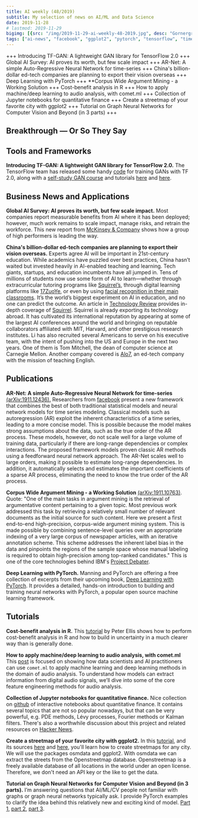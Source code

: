 ```yaml
---
title: AI weekly (48/2019)
subtitle: My selection of news on AI/ML and Data Science
date: 2019-11-28
# lastmod: 2019-11-29
bigimg: [{src: "/img/2019-11-29-ai-weekly-48-2019.jpg", desc: "Gornergrat near Zermatt (2018)"}]
tags: ["ai-news", "facebook", "ggplot2", "pytorch", "tensorflow", "time-series"]
---
```


+++ Introducing TF-GAN: A lightweight GAN library for TensorFlow 2.0 +++ Global AI Survey: AI proves its worth, but few scale impact +++ AR-Net: A simple Auto-Regressive Neural Network for time-series +++ China's billion-dollar ed-tech companies are planning to export their vision overseas +++ Deep Learning with PyTorch +++ **Corpus Wide Argument Mining - a Working Solution +++ Cost-benefit analysis in R +++ How to apply machine/deep learning to audio analysis, with comet.ml +++ Collection of Jupyter notebooks for quantitative finance +++ Create a streetmap of your favorite city with ggplot2 +++ Tutorial on Graph Neural Networks for Computer Vision and Beyond (in 3 parts) +++


<!--more-->

## Breakthrough &mdash; Or So They Say




## Tools and Frameworks

**Introducing TF-GAN: A lightweight GAN library for TensorFlow 2.0.** The TensorFlow team has released some handy [code](https://medium.com/tensorflow/introducing-tf-gan-a-lightweight-gan-library-for-tensorflow-2-0-36d767e1abae) for training GANs with TF 2.0, along with a [self-study GAN course](https://medium.com/tensorflow/introducing-tf-gan-a-lightweight-gan-library-for-tensorflow-2-0-36d767e1abae) and tutorials [here](https://colab.research.google.com/github/tensorflow/gan/blob/master/tensorflow_gan/examples/colab_notebooks/tfgan_on_tpus.ipynb#scrollTo=UUIJxquv6OHk) and [here](https://github.com/tensorflow/gan/blob/master/tensorflow_gan/examples/colab_notebooks/tfgan_tutorial.ipynb).






## Business News and Applications

**Global AI Survey: AI proves its worth, but few scale impact.** Most companies report measurable benefits from AI where it has been deployed; however, much work remains to scale impact, manage risks, and retrain the workforce. This new report from [McKinsey & Company](https://www.mckinsey.com/featured-insights/artificial-intelligence/global-ai-survey-ai-proves-its-worth-but-few-scale-impact?utm_campaign=Data_Elixir&utm_source=Data_Elixir_261) shows how a group of high performers is leading the way.

**China's billion-dollar ed-tech companies are planning to export their vision overseas.** Experts agree AI will be important in 21st-century education. While academics have puzzled over best practices, China hasn’t waited but invested heavily in AI-enabled teaching and learning. Tech giants, startups, and education incumbents have all jumped in. Tens of millions of students now use some form of AI to learn—whether through extracurricular tutoring programs like [Squirrel’s](http://squirrelai.com/), through digital learning platforms like [17ZuoYe](https://ucenter.17zuoye.com/), or even by using [facial recognition in their main classrooms](https://www.sixthtone.com/news/1003759/camera-above-the-classroom). It’s the world’s biggest experiment on AI in education, and no one can predict the outcome. An article in [Technology Review](https://www.technologyreview.com/s/614057/china-squirrel-has-started-a-grand-experiment-in-ai-education-it-could-reshape-how-the/) provides in-depth coverage of [Squirrel](http://squirrelai.com/). Squirrel is already exporting its technology abroad. It has cultivated its international reputation by appearing at some of the largest AI conferences around the world and bringing on reputable collaborators affiliated with MIT, Harvard, and other prestigious research institutes. Li has also recruited several Americans to serve on his executive team, with the intent of pushing into the US and Europe in the next two years. One of them is Tom Mitchell, the dean of computer science at Carnegie Mellon. Another company covered is [Alo7](https://tutor.alo7.com/), an ed-tech company with the  mission of teaching English.





## Publications

**AR-Net: A simple Auto-Regressive Neural Network for time-series** [(arXiv:1911.12436).](https://arxiv.org/abs/1911.12436) Researchers from [facebook](https://ai.facebook.com/blog/ar-net-a-simple-autoregressive-neural-network-for-time-series/) present a new framework that combines the best of both traditional statistical models and neural network models for time series modeling. Classical models such as autoregression (AR) exploit the inherent characteristics of a time series, leading to a more concise model. This is possible because the model makes strong assumptions about the data, such as the true order of the AR process. These models, however, do not scale well for a large volume of training data, particularly if there are long-range dependencies or complex interactions. The proposed framework models proven classic AR methods using a feedforward neural network approach. The AR-Net scales well to large orders, making it possible to estimate long-range dependencies. In addition, it automatically selects and estimates the important coefficients of a sparse AR process, eliminating the need to know the true order of the AR process.


**Corpus Wide Argument Mining - a Working Solution** [(arXiv:1911.10763)](https://arxiv.org/abs/1911.10763). Quote: "One of the main tasks in argument mining is the retrieval of argumentative content pertaining to a given topic. Most previous work addressed this task by retrieving a relatively small number of relevant documents as the initial source for such content. Here we present a first end-to-end high-precision, corpus-wide argument mining system. This is made possible by combining sentence-level queries over an appropriate indexing of a very large corpus of newspaper articles, with an iterative annotation scheme. This scheme addresses the inherent label bias in the data and pinpoints the regions of the sample space whose manual labeling is required to obtain high-precision among top-ranked candidates." This is one of the core technologies behind IBM's [Project Debater](https://www.research.ibm.com/artificial-intelligence/project-debater/research/).


**Deep Learning with PyTorch.** Manning and PyTorch are offering a free collection of excerpts from their upcoming book, [Deep Learning with PyTorch](https://pytorch.org/deep-learning-with-pytorch?utm_campaign=Data_Elixir&utm_source=Data_Elixir_261). It provides a detailed, hands-on introduction to building and training neural networks with PyTorch, a popular open source machine learning framework. 



## Tutorials

**Cost-benefit analysis in R.** This [tutorial](http://freerangestats.info/blog/2019/11/24/cost-benefit-analysis?utm_campaign=Data_Elixir&utm_source=Data_Elixir_261) by Peter Ellis shows how to perform cost-benefit analysis in R and how to build in uncertainty in a much clearer way than is generally done.

**How to apply machine/deep learning to audio analysis, with comet.ml** This [post](https://medium.com/comet-ml/applyingmachinelearningtoaudioanalysis-utm-source-kdnuggets11-19-e160b069e88) is focused on showing how data scientists and AI practitioners can use `comet.ml` to apply machine learning and deep learning methods in the domain of audio analysis. To understand how models can extract information from digital audio signals, we’ll dive into some of the core feature engineering methods for audio analysis.

**Collection of Jupyter notebooks for quantitative finance.** Nice collection on [github](https://github.com/cantaro86/Financial-Models-Numerical-Methods?utm_campaign=Data_Elixir&utm_source=Data_Elixir_261) of interactive notebooks about quantitative finance. It contains several topics that are not so popular nowadays, but that can be very powerful, e.g. PDE methods, Lévy processes, Fourier methods or Kalman filters. There's also a worthwhile discussion about this project and related resources on [Hacker News](https://news.ycombinator.com/item?id=21610687&utm_campaign=Data_Elixir&utm_source=Data_Elixir_261). 

**Create a streetmap of your favorite city with ggplot2.** In this [tutorial](https://ggplot2tutor.com/streetmaps/streetmaps/?utm_campaign=Data_Elixir&utm_source=Data_Elixir_261), and its sources [here](https://dominicroye.github.io/en/2018/accessing-openstreetmap-data-with-r/) and [here](https://github.com/ropensci/osmdata), you'll learn how to create streetmaps for any city. We will use the packages osmdata and ggplot2. With osmdata we can extract the streets from the Openstreetmap database. Openstreetmap is a freely available database of all locations in the world under an open license. Therefore, we don't need an API key or the like to get the data.  

**Tutorial on Graph Neural Networks for Computer Vision and Beyond (in 3 parts).** I’m answering questions that AI/ML/CV people not familiar with graphs or graph neural networks typically ask. I provide PyTorch examples to clarify the idea behind this relatively new and exciting kind of model. [Part 1](https://medium.com/@BorisAKnyazev/tutorial-on-graph-neural-networks-for-computer-vision-and-beyond-part-1-3d9fada3b80d), [part 2](https://towardsdatascience.com/tutorial-on-graph-neural-networks-for-computer-vision-and-beyond-part-2-be6d71d70f49), [part 3](https://towardsdatascience.com/spectral-graph-convolution-explained-and-implemented-step-by-step-2e495b57f801).